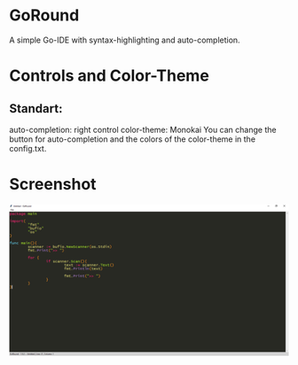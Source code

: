 # GoRound
A simple Go-IDE with syntax-highlighting and auto-completion.

# Controls and Color-Theme
## Standart:
auto-completion: right control
color-theme: Monokai
You can change the button for auto-completion and the colors of the color-theme in the config.txt.

# Screenshot
![alt text](https://github.com/Flederossi/GoRound/blob/main/Screen.png)
